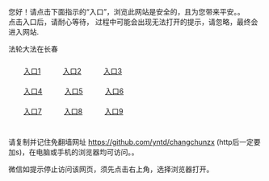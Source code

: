 您好！请点击下面指示的“入口”，浏览此网站是安全的，且为您带来平安。。 <br/>
点击入口后，请耐心等待， 过程中可能会出现无法打开的提示，请忽略，最终会进入网站. </br>

法轮大法在长春<br/>
<div style="padding:10px"><a style="margin:20px" target="_blank" href="https://d3klt8qdnsvdq7.cloudfront.net/2Qpsp?ckahoipk" id="ccLink1" rel="nofollow">入口1</a> <a target="_blank" style="margin:20px" href="https://d2hqzj3yjvbjiv.cloudfront.net/2Qpsp?qgjvkvkl" id="ccLink2" rel="nofollow">入口2</a> <a style="margin:20px" target="_blank" href="https://d3v1guxk3agzb1.cloudfront.net/2Qpsp?sffzw" id="ccLink3" rel="nofollow">入口3</a></div>

<div style="padding:10px" ><a style="margin:20px" target="_blank" href="https://d3klt8qdnsvdq7.cloudfront.net/2Qpsp?ckahoipk" id="ccLink4" rel="nofollow">入口4</a> <a style="margin:20px" href="https://d2hqzj3yjvbjiv.cloudfront.net/2Qpsp?qgjvkvkl" target="_blank" id="ccLink5" rel="nofollow">入口5</a> <a style="margin:20px" href="https://d3v1guxk3agzb1.cloudfront.net/2Qpsp?sffzw" target="_blank" id="ccLink6" rel="nofollow">入口6</a></div>

<div style="padding:10px"><a style="margin:20px" target="_blank" href="https://d3klt8qdnsvdq7.cloudfront.net/2Qpsp?ckahoipk" id="ccLink7" rel="nofollow">入口7</a> <a style="margin:20px" href="https://d2hqzj3yjvbjiv.cloudfront.net/2Qpsp?qgjvkvkl" target="_blank" id="ccLink8" rel="nofollow">入口8</a> <a style="margin:20px" target="_blank" href="https://d3v1guxk3agzb1.cloudfront.net/2Qpsp?sffzw" id="ccLink9" rel="nofollow">入口9</a></div>

<br/>



请复制并记住免翻墙网址 https://github.com/yntd/changchunzx (http后一定要加s)，在电脑或手机的浏览器均可访问。。<br/>

微信如提示停止访问该网页，须先点击右上角，选择浏览器打开。
